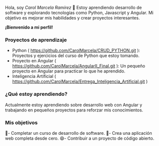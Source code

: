 Hola, soy *Carol Marcela Ramírez* 👋
Estoy aprendiendo desarrollo de software y explorando tecnologías como Python, Javascript y Angular. Mi objetivo es mejorar mis habilidades y crear proyectos interesantes.

**¡Bienvenido a mi perfil!**

### **Proyectos de aprendizaje**
- Python ( https://github.com/CarolMarcela/CRUD_PYTHON.git ): Proyectos y ejercicios del curso de Python que estoy tomando.
- Proyecto en Angular ( https://github.com/CarolMarcela/AngularII_Final.git ): Un pequeño proyecto en Angular para practicar lo que he aprendido.
- Inteligencia Artificial ( https://github.com/CarolMarcela/Entrega_Inteligencia_Artificial.git )

### **¿Qué estoy aprendiendo?**
Actualmente estoy aprendiendo sobre desarrollo web con Angular y trabajando en pequeños proyectos para reforzar mis conocimientos.

### **Mis objetivos**
🤔- Completar un curso de desarrollo de software.
💬- Crea una aplicación web completa desde cero.
😄- Contribuir a un proyecto de código abierto.








